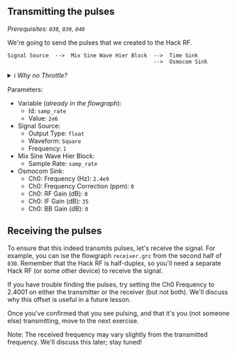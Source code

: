 ## Transmitting the pulses

_Prerequisites: `038`, `039`, `040`_

We're going to send the pulses that we created to the Hack RF. 

```
Signal Source  -->  Mix Sine Wave Hier Block  -->  Time Sink 
                                              -->  Osmocom Sink
```

<details><summary> ℹ️ <i>Why no Throttle?</i> </summary>

> ```
> You should usually use a Throttle if you're doing a pure simulation (as we were doing before),
> but you should never use a Throttle if you are working with audio hardware or SDR hardware (as we are doing now).  
> 
> When working with hardware, the hardware provides the needed throttling to avoid maxing out the CPU.   
> 
> When doing a pure simulation, GNU radio will run the blocks as quickly as possible unless
> it is told to slow down (hence the need for a Throttle).
> ```

</details>

Parameters:

- Variable (_already in the flowgraph_):
  - Id: `samp_rate`
  - Value: `2e6`
- Signal Source:
  - Output Type: `float`
  - Waveform: `Square`
  - Frequency: `1`
- Mix Sine Wave Hier Block:
  - Sample Rate: `samp_rate`
- Osmocom Sink:
  - Ch0: Frequency (Hz): `2.4e9`
  - Ch0: Frequency Correction (ppm): `0`
  - Ch0: RF Gain (dB): `0`
  - Ch0: IF Gain (dB): `35`
  - Ch0: BB Gain (dB): `0`

## Receiving the pulses

To ensure that this indeed transmits pulses, let's receive the signal. For example, you can ise the flowgraph `receiver.grc` from the second half of `030`. Remember that the Hack RF is half-duplex, so you'll need a separate Hack RF (or some other device) to receive the signal.

If you have trouble finding the pulses, try setting the Ch0 Frequency to 2.4001 on either the transmitter or the receiver (but not both). We'll discuss why this offset is useful in a future lesson.

Once you've confirmed that you see pulsing, and that it's you (not someone else) transmitting, move to the next exercise.

Note: The received frequency may vary slightly from the transmitted frequency. We'll discuss this later; stay tuned!
